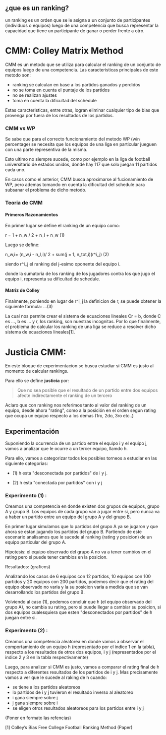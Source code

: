 ## ¿que es un ranking?

un ranking es un orden que se le asigna a un conjunto de participantes (individuos o equipos) luego de una competencia que busca representar la capacidad que tiene un participante de ganar o perder frente a otro.

# CMM: Colley Matrix Method

CMM es un metodo que se utiliza para calcular el ranking de un conjunto de equipos luego de una competencia. 
Las caracteristicas principales de este metodo son:

- ranking se calculan en base a los partidos ganados y perdidos
- no se toma en cuenta el puntaje de los partidos
- no se realizan ajustes
- toma en cuenta la dificultad del schedule

Estas caracteristicas, entre otras, logran eliminar cualquier tipo de bias que provenga por fuera de los resultados de los partidos.

### CMM vs WP

Se sabe que para el correcto funcionamiento del metodo WP (win percentage) se necesita que los equipos de una liga en particular jueguen con una parte representiva de la misma.

Esto ultimo no siempre sucede, como por ejemplo en la liga de football universitario de estados unidos, donde hay 117 que solo juegan 11 partidos cada uno.

En casos como el anterior, CMM busca aproximarse al fucionamiento de WP, pero ademas tomando en cuenta la dificultad del schedule para subsanar el problema de dicho metodo.

### Teoria de CMM

#### Primeros Razonamientos

En primer lugar se define el ranking de un equipo como:

r = 1 + n\_w / 2 + n\_l + n\_w 		(1)

Luego se define:

n\_w,i= (n\_w,i - n\_l,i)/ 2 + sum(j = 1, n\_tot,i)(r^i\_j)	(2)

siendo r^i\_j el ranking del j-esimo oponente del equipo i.

donde la sumatoria de los ranking de los jugadores contra los que jugo el equipo i, representa su dificultad de schedule.

#### Matriz de Colley

Finalmente, poniendo en lugar de r^i\_j la definicion de r, se puede obtener la siguiente formula: ...(3)

La cual nos permite crear el sistema de ecuaciones lineales Cr = b, donde C es ..., b es ... y r, los ranking, son nuestras incognitas. Por lo que finalmente, el problema de calcular los ranking de una liga se reduce a resolver dicho sistema de ecuaciones lineales[1].

# Justicia CMM:

En este bloque de experimentacion se busca estudiar si CMM es justo al momento de calcular rankings.

Para ello se define **justicia** por: 

>Que no sea posible que el resultado de un partido
entre dos equipos afecte indirectamente el ranking de un tercero

Aclaro que con ranking nos referimos tanto al valor del ranking de un equipo, desde ahora "rating", como a la posición en el orden segun rating que ocupa un equipo respecto a los demas (1ro, 2do, 3ro etc..)

## Experimentación

Suponiendo la ocurrencia de un partido entre el equipo i y el equipo j, vamos a analizar que le ocurre a un tercer equipo, llamdo h.

Para ello, vamos a categorizar todos los posibles torneos a estudiar en las siguiente categorias:

- (1) h esta "desconectada por partidos" de i y j.

- (2) h esta "conectada por partidos" con i y j

### Experimento (1) :

Creamos una competencia en donde existen dos grupos de equipos, grupo A y grupo B. Los equipos de cada grupo van a jugar entre si, pero nunca va a haber un partido entre un equipo del grupo A y del grupo B.

En primer lugar simulamos que lo partidos del grupo A ya se jugaron y que ahora se estan jugando los partidos del grupo B. Partiendo de este escenario analisamos que le sucede al ranking (rating y posicion) de un equipo particular del grupo A.

Hipotesis: el equipo observado del grupo A no va a tener cambios en el rating pero si puede tener cambios en la posicion.

Resultados: (graficos)

Analizando los casos de 6 equipos con 12 partidos, 10 equipos con 100 partidos y 20 equipos con 200 partidos, podemos decir que el rating del equipo observado no varia y la su posicion varia a medida que se van desarrollando los partidos del grupo B.

Volviendo al caso (1), podemos concluir que h (el equipo observado del grupo A), no cambia su rating, pero si puede llegar a cambiar su posicion, si dos equipos cualesquiera que esten "desconectados por partidos" de h juegan entre si. 

### Experimento (2) :

Creamos una competencia aleatorea en donde vamos a observar el comportamiento de un equipo h (representado por el indice 1 en la tabla), respecto a los resultados de otros dos equipos, i y j (representados por el indice 2 y 3 en la tabla respectivamente)

Luego, para analizar si CMM es justo, vamos a comparar el rating final de h respecto a diferentes resultados de los partidos de i y j. Mas precisamente vamos a ver que le sucede al raking de h cuando:

- se tiene a los partidos aleatoreos
- lo partidos de i y j tuvieron el resultado inverso al aleatoreo
- i gana siempre sobre j
- j gana siempre sobre i
- se eligen otros resultados aleatoreos para los partidos entre i y j

(Poner en formato las refencias)

[1] Colley’s Bias Free College Football Ranking Method (Paper)